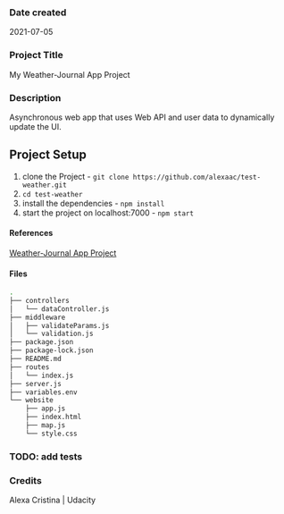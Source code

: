 ### Date created

2021-07-05

### Project Title

My Weather-Journal App Project

### Description

Asynchronous web app that uses Web API and user data to dynamically update the UI.

## Project Setup

1. clone the Project - `git clone https://github.com/alexaac/test-weather.git`
2. `cd test-weather`
3. install the dependencies - `npm install`
4. start the project on localhost:7000 - `npm start`

#### References

[Weather-Journal App Project](https://github.com/udacity/fend/tree/refresh-2019/projects/weather-journal-app)

#### Files

```bash
.
├── controllers
│   └── dataController.js
├── middleware
│   ├── validateParams.js
│   └── validation.js
├── package.json
├── package-lock.json
├── README.md
├── routes
│   └── index.js
├── server.js
├── variables.env
└── website
    ├── app.js
    ├── index.html
    ├── map.js
    └── style.css
```

### TODO: add tests

### Credits

Alexa Cristina | Udacity

